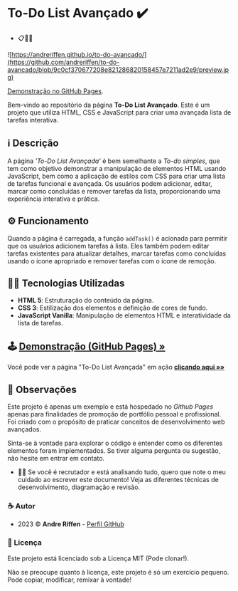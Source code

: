 # To-Do List Avançado ✔️

- 📋📌📝

![https://andreriffen.github.io/to-do-avancado/](https://github.com/andreriffen/to-do-avancado/blob/9c0cf370677208e821286820158457e7211ad2e9/preview.jpg)

[Demonstração no GitHub Pages](https://andreriffen.github.io/to-do-avancado/).

Bem-vindo ao repositório da página **To-Do List Avançado**. Este é um projeto que utiliza HTML, CSS e JavaScript para criar uma avançada lista de tarefas interativa.

## ℹ️ Descrição

A página *'To-Do List Avançada'* é bem semelhante a *To-do simples*, que tem como objetivo demonstrar a manipulação de elementos HTML usando JavaScript, bem como a aplicação de estilos com CSS para criar uma lista de tarefas funcional e avançada. Os usuários podem adicionar, editar, marcar como concluídas e remover tarefas da lista, proporcionando uma experiência interativa e prática.

## ⚙️ Funcionamento

Quando a página é carregada, a função `addTask()` é acionada para permitir que os usuários adicionem tarefas à lista. Eles também podem editar tarefas existentes para atualizar detalhes, marcar tarefas como concluídas usando o ícone apropriado e remover tarefas com o ícone de remoção.

## 👨‍💻 Tecnologias Utilizadas

- **HTML 5**: Estruturação do conteúdo da página.
- **CSS 3**: Estilização dos elementos e definição de cores de fundo.
- **JavaScript Vanilla**: Manipulação de elementos HTML e interatividade da lista de tarefas.

## 🕹️ [Demonstração (GitHub Pages) »](https://github.com/your-username/advanced-to-do-list)

Você pode ver a página "To-Do List Avançada" em ação [**clicando aqui »»**](https://github.com/your-username/advanced-to-do-list)

## 💬 Observações

Este projeto é apenas um exemplo e está hospedado no *Github Pages* apenas para finalidades de promoção de portfólio pessoal e profissional. Foi criado com o propósito de praticar conceitos de desenvolvimento web avançados.

Sinta-se à vontade para explorar o código e entender como os diferentes elementos foram implementados. Se tiver alguma pergunta ou sugestão, não hesite em entrar em contato.

- 🙋‍♂️ Se você é recrutador e está analisando tudo, quero que note o meu cuidado ao escrever este documento! Veja as diferentes técnicas de desenvolvimento, diagramação e revisão.

### ☕ Autor

- 2023 ©️ **Andre Riffen** - [Perfil GitHub](https://github.com/andreriffen)

### 📜 Licença

Este projeto está licenciado sob a Licença MIT (Pode clonar!).

Não se preocupe quanto à licença, este projeto é só um exercício pequeno. Pode copiar, modificar, remixar à vontade!
